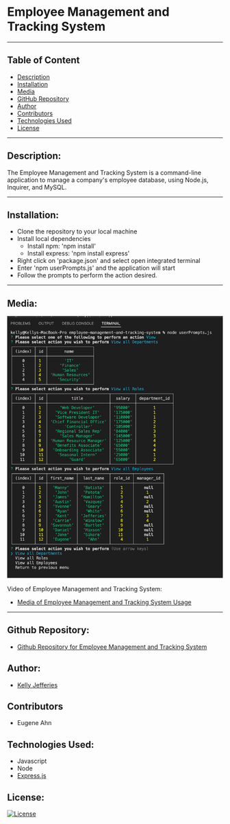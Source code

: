 # Employee Management and Tracking System
-------

## Table of Content

- [Description](#description)
- [Installation](#installation)
- [Media](#media)
- [GitHub Repository](#github-repository)
- [Author](#author)  
- [Contributors](#contributors)
- [Technologies Used](#technologies-used) 
- [License](#license)

-------
## Description:  

The Employee Management and Tracking System is a command-line application to manage a company's employee database, using Node.js, Inquirer, and MySQL.

-------
## Installation:

- Clone the repository to your local machine
- Install local dependencies
    * Install npm: 'npm install'
    * Install express: 'npm install express'
- Right click on 'package.json' and select open integrated terminal
- Enter 'npm userPrompts.js' and the application will start
- Follow the prompts to perform the action desired.

------
## Media:

![Image of Employee Management and Tracking System](./assets/images/EMTS.jpg)

Video of Employee Management and Tracking System:

- [Media of Employee Management and Tracking System Usage]()

----
## Github Repository:

- [Github Repository for Employee Management and Tracking System](https://github.com/ksjefferies/employee-management-and-tracking-system)

## Author:

- [Kelly Jefferies](https://github.com/ksjefferies)

## Contributors

- Eugene Ahn

## Technologies Used:
- Javascript
- Node
- [Express.js](https://expressjs.com/)

## License:

[![License](https://img.shields.io/badge/License-MIT%20License-Green)](http://choosealicense.com/licenses/mit/)